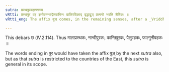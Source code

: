```yaml
---
sutra: प्रस्थपुरवहान्ताच्च
vRtti: प्रस्थपुर वह इत्येवमन्ताद्देशवाचिनः प्रातिपदिकाद् वृद्धाद्वुञ् प्रत्ययो भवति शैषिकः ॥
vRtti_eng: The affix वुञ् comes, in the remaining senses, after a _Vriddha_ word denoting a locality and ending with प्रस्थ, पुर or वह.

---
```

This debars छ (IV.2.114). Thus मालाप्रस्थकः, नान्दीपुरकः, कान्तिपुरकः, पैलुवहकः, फाल्गुनीवहकः ॥

The words ending in पुर would have taken the affix वुञ् by the next _sutra_ also, but as that _sutra_ is restricted to the countries of the East, this _sutra_ is general in its scope.
